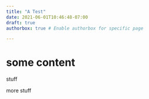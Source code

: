 ```yaml
---
title: "A Test"
date: 2021-06-01T10:46:48-07:00
draft: true
authorbox: true # Enable authorbox for specific page

---
```

# some content #
stuff

more stuff

